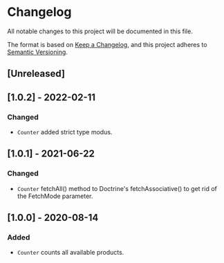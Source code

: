 # Changelog
All notable changes to this project will be documented in this file.

The format is based on [Keep a Changelog](https://keepachangelog.com/en/1.0.0/),
and this project adheres to [Semantic Versioning](https://semver.org/spec/v2.0.0.html).

## [Unreleased]

## [1.0.2] - 2022-02-11
### Changed
- `Counter` added strict type modus.

## [1.0.1] - 2021-06-22
### Changed
- `Counter` fetchAll() method to Doctrine's fetchAssociative() to get rid of the FetchMode parameter.

## [1.0.0] - 2020-08-14
### Added
- `Counter` counts all available products.
